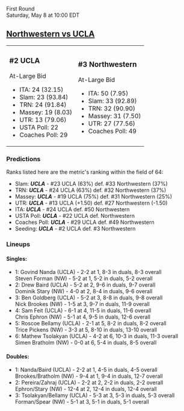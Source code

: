First Round  
Saturday, May 8 at 10:00 EDT
## [Northwestern vs UCLA](https://www.ncaa.com/game/5833384) 

<table><tr><td>  

### #2 UCLA  

At-Large Bid  
- ITA: 24 (32.15)  
- Slam: 23 (93.84)  
- TRN: 24 (91.84)  
- Massey: 19 (8.03)  
- UTR: 13 (79.06)  
- USTA Poll: 22  
- Coaches Poll: 29  

</td><td>  

### #3 Northwestern  

At-Large Bid  
- ITA: 50 (7.95)  
- Slam: 33 (92.89)  
- TRN: 32 (90.90)  
- Massey: 31 (7.50)  
- UTR: 27 (77.56)  
- Coaches Poll: 49  

</td></tr></table>  

 ### Predictions  

Ranks listed here are the metric's ranking within the field of 64:  
- Slam: ***UCLA*** - #23 UCLA (63%) def. #33 Northwestern (37%)  
- TRN: ***UCLA*** - #24 UCLA (63%) def. #32 Northwestern (37%)  
- Massey: ***UCLA*** - #19 UCLA (75%) def. #31 Northwestern (25%)  
- UTR: ***UCLA*** - #13 UCLA (+1.50) def. #27 Northwestern (-1.50)  
- ITA: ***UCLA*** - #24 UCLA def. #50 Northwestern  
- USTA Poll: ***UCLA*** - #22 UCLA def. Northwestern  
- Coaches Poll: ***UCLA*** - #29 UCLA def. #49 Northwestern  
- Seeding: ***UCLA*** - #2 UCLA def. #3 Northwestern  

 ### Lineups  

 #### Singles:  
- 1: Govind Nanda (UCLA) - 2-2 at 1, 8-3 in duals, 8-3 overall  
    Steven Forman (NW) - 5-2 at 1, 5-2 in duals, 5-2 overall  
- 2: Drew Baird (UCLA) - 5-2 at 2, 9-6 in duals, 9-7 overall  
    Dominik Stary (NW) - 4-0 at 2, 8-4 in duals, 9-6 overall  
- 3: Ben Goldberg (UCLA) - 5-2 at 3, 8-8 in duals, 9-8 overall  
    Nick Brookes (NW) - 1-5 at 3, 9-7 in duals, 11-9 overall  
- 4: Sam Feit (UCLA) - 6-1 at 4, 11-5 in duals, 11-6 overall  
    Chris Ephron (NW) - 5-1 at 4, 9-5 in duals, 12-6 overall  
- 5: Roscoe Bellamy (UCLA) - 2-1 at 5, 8-2 in duals, 8-2 overall  
    Trice Pickens (NW) - 3-3 at 5, 8-10 in duals, 13-10 overall  
- 6: Mathew Tsolakyan (UCLA) - 4-2 at 6, 10-3 in duals, 11-3 overall  
    Simen Bratholm (NW) - 0-0 at 6, 5-4 in duals, 8-5 overall  

 #### Doubles:  
- 1: Nanda/Baird (UCLA) - 2-2 at 1, 4-5 in duals, 4-5 overall  
    Brookes/Bratholm (NW) - 9-4 at 1, 9-4 in duals, 12-7 overall  
- 2: Pereira/Zahraj (UCLA) - 2-2 at 2, 2-2 in duals, 2-2 overall  
    Ephron/Stary (NW) - 12-4 at 2, 12-4 in duals, 12-4 overall  
- 3: Tsolakyan/Bellamy (UCLA) - 5-3 at 3, 5-3 in duals, 5-3 overall  
    Forman/Spear (NW) - 5-1 at 3, 5-1 in duals, 5-1 overall  